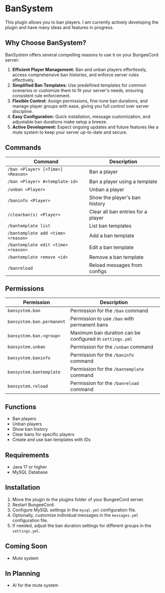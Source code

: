 # BanSystem
This plugin allows you to ban players. I am currently actively developing the plugin and have many ideas and features in progress.

## Why Choose BanSystem?

BanSystem offers several compelling reasons to use it on your BungeeCord server:

1. **Efficient Player Management:** Ban and unban players effortlessly, access comprehensive ban histories, and enforce server rules effectively.
2. **Simplified Ban Templates:** Use predefined templates for common scenarios or customize them to fit your server's needs, ensuring consistent rule enforcement.
3. **Flexible Control:** Assign permissions, fine-tune ban durations, and manage player groups with ease, giving you full control over server discipline.
4. **Easy Configuration:** Quick installation, message customization, and adjustable ban durations make setup a breeze.
5. **Active Development:** Expect ongoing updates and future features like a mute system to keep your server up-to-date and secure.


## Commands
Command | Description
------- | -----------
`/ban <Player> [<Time>] <Reason>` | Ban a player
`/ban <Player> #<template-id>` | Ban a player using a template
`/unban <Player>` | Unban a player
`/baninfo <Player>` | Show the player's ban history
`/clearban(s) <Player>` | Clear all ban entries for a player
`/bantemplate list` | List ban templates
`/bantemplate add <time> <reason>` | Add a ban template
`/bantemplate edit <time> <reason>` | Edit a ban template
`/bantemplate remove <id>` | Remove a ban template
`/banreload` | Reload messages from configs

## Permissions
Permission | Description
---------- | -----------
`bansystem.ban` | Permission for the `/ban` command
`bansystem.ban.permanent` | Permission to use `/ban` with permanent bans
`bansystem.ban.<group>` | Maximum ban duration can be configured in `settings.yml`
`bansystem.unban` | Permission for the `/unban` command
`bansystem.baninfo` | Permission for the `/baninfo` command
`bansystem.bantemplate` | Permission for the `/bantemplate` command
`bansystem.reload` | Permission for the `/banreload` command

## Functions
- Ban players
- Unban players
- Show ban history
- Clear bans for specific players
- Create and use ban templates with IDs

## Requirements
- Java 17 or higher
- MySQL Database

## Installation
1. Move the plugin to the plugins folder of your BungeeCord server.
2. Restart BungeeCord.
3. Configure MySQL settings in the `mysql.yml` configuration file.
4. Optionally, customize individual messages in the `messages.yml` configuration file.
5. If needed, adjust the ban duration settings for different groups in the `settings.yml`.

## Coming Soon
- Mute system

## In Planning
- AI for the mute system
